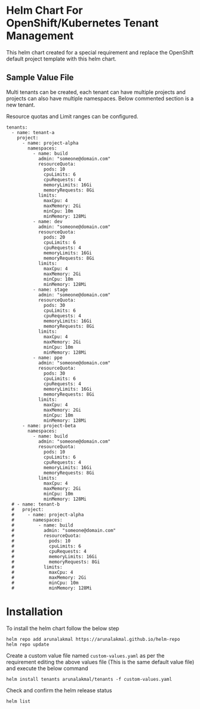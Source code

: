 # Helm Chart For OpenShift/Kubernetes Tenant Management

This helm chart created for a special requirement and replace the OpenShift default project template with this helm chart. 

## Sample Value File
Multi tenants can be created, each tenant can have multiple projects and projects can also have multiple namespaces.
Below commented section is a new tenant. 

Resource quotas and Limit ranges can be configured. 

```
tenants:
  - name: tenant-a
    project: 
      - name: project-alpha
        namespaces:
          - name: build
            admin: "someone@domain.com"
            resourceQuota:
              pods: 10
              cpuLimits: 6
              cpuRequests: 4
              memoryLimits: 16Gi
              memoryRequests: 8Gi
            limits:
              maxCpu: 4
              maxMemory: 2Gi
              minCpu: 10m
              minMemory: 128Mi
          - name: dev
            admin: "someone@domain.com"
            resourceQuota:
              pods: 20
              cpuLimits: 6
              cpuRequests: 4
              memoryLimits: 16Gi
              memoryRequests: 8Gi
            limits:
              maxCpu: 4
              maxMemory: 2Gi
              minCpu: 10m
              minMemory: 128Mi
          - name: stage
            admin: "someone@domain.com"
            resourceQuota:
              pods: 30
              cpuLimits: 6
              cpuRequests: 4
              memoryLimits: 16Gi
              memoryRequests: 8Gi
            limits:
              maxCpu: 4
              maxMemory: 2Gi
              minCpu: 10m
              minMemory: 128Mi
          - name: ppe
            admin: "someone@domain.com"
            resourceQuota:
              pods: 30
              cpuLimits: 6
              cpuRequests: 4
              memoryLimits: 16Gi
              memoryRequests: 8Gi
            limits:
              maxCpu: 4
              maxMemory: 2Gi
              minCpu: 10m
              minMemory: 128Mi
      - name: project-beta
        namespaces:
          - name: build
            admin: "someone@domain.com"
            resourceQuota:
              pods: 10
              cpuLimits: 6
              cpuRequests: 4
              memoryLimits: 16Gi
              memoryRequests: 8Gi
            limits:
              maxCpu: 4
              maxMemory: 2Gi
              minCpu: 10m
              minMemory: 128Mi
  # - name: tenant-b
  #   project: 
  #     - name: project-alpha
  #       namespaces:
  #         - name: build
  #           admin: "someone@domain.com"
  #           resourceQuota:
  #             pods: 10
  #             cpuLimits: 6
  #             cpuRequests: 4
  #             memoryLimits: 16Gi
  #             memoryRequests: 8Gi
  #           limits:
  #             maxCpu: 4
  #             maxMemory: 2Gi
  #             minCpu: 10m
  #             minMemory: 128Mi
```

# Installation 

To install the helm chart follow the below step

```
helm repo add arunalakmal https://arunalakmal.github.io/helm-repo
helm repo update
```

Create a custom value file named `custom-values.yaml` as per the requirement editing the above values file (This is the same default value file) and execute the below command 
```
helm install tenants arunalakmal/tenants -f custom-values.yaml
```
Check and confirm the helm release status 

```
helm list
```

